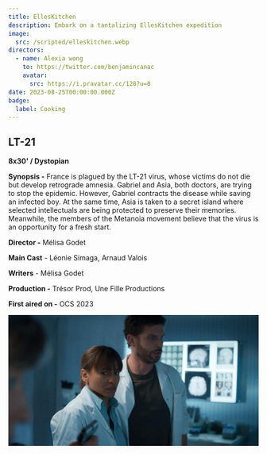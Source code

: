 ```yaml
---
title: EllesKitchen
description: Embark on a tantalizing EllesKitchen expedition
image:
  src: /scripted/elleskitchen.webp
directors:
  - name: Alexia wong
    to: https://twitter.com/benjamincanac
    avatar:
      src: https://i.pravatar.cc/128?u=0
date: 2023-08-25T00:00:00.000Z
badge:
  label: Cooking
---
```


## LT-21

**8x30' / Dystopian**

**Synopsis -** France is plagued by the LT-21 virus, whose victims do not die but develop retrograde amnesia. Gabriel and Asia, both doctors, are trying to stop the epidemic. However, Gabriel contracts the disease while saving an infected boy. At the same time, Asia is taken to a secret island where selected intellectuals are being protected to preserve their memories. Meanwhile, the members of the Metanoia movement believe that the virus is an opportunity for a fresh start.

**Director -** Mélisa Godet

**Main Cast** - Léonie Simaga, Arnaud Valois

**Writers** - Mélisa Godet

**Production -** Trésor Prod, Une Fille Productions

**First aired on -** OCS 2023

![LT-21.jpg](/LT-21.jpg)
